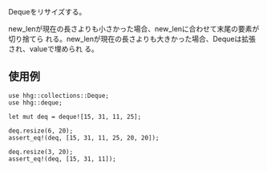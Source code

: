 Dequeをリサイズする。

new_lenが現在の長さよりも小さかった場合、new_lenに合わせて末尾の要素が切り捨てら
れる。new_lenが現在の長さよりも大きかった場合、Dequeは拡張され、valueで埋められ
る。

## 使用例

```
use hhg::collections::Deque;
use hhg::deque;

let mut deq = deque![15, 31, 11, 25];

deq.resize(6, 20);
assert_eq!(deq, [15, 31, 11, 25, 20, 20]);

deq.resize(3, 20);
assert_eq!(deq, [15, 31, 11]);
```
